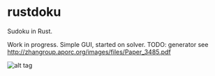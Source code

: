 # rustdoku
Sudoku in Rust.

Work in progress.
Simple GUI, started on solver. 
TODO: generator see http://zhangroup.aporc.org/images/files/Paper_3485.pdf

![alt tag](https://raw.github.com/fredrikpe/rustdoku/pics/rustdoku.png)
